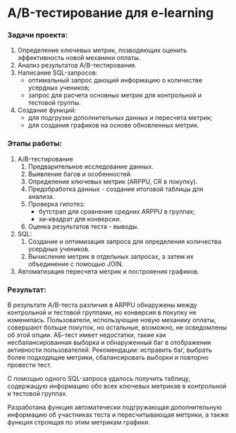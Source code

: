# A/B-тестирование для e-learning
### Задачи проекта:
1. Определение ключевых метрик, позводяющих оценить эффективность новой механики оплаты.
2. Анализ результатов A/B-тестирования.
3. Написание SQL-запросов:
    - оптимальный запрос дающий информацию о количестве усердных учеников;
    - запрос для расчета основных метрик для контрольной и тестовой группы.
4. Создание функций:
    - для подгрузки дополнительных данных и пересчета метрик;
    - для создания графиков на основе обновленных метрик.
### Этапы работы:
1. A/B-тестирование
      1. Предварительное исследование данных.
      2. Выявление багов и особенностей.
      3. Определение ключевых метрик (ARPPU, CR в покупку).
      4. Предобработка данных - создание итоговой таблицы для анализа.
      5. Проверка гипотез:
         - бутстрап для сравнение средних ARPPU в группах;
         - хи-квадрат для конверсии.
      6. Оценка результатов теста - выводы.
2. SQL:
   1. Создание и оптимизация запроса для определения количества усердных учеников.
   2. Вычисление метрик в отдельных запросах, а затем их объединение с помощью JOIN.
3. Автоматизация пересчета метрик и построяения графиков.
### Результат:
В результате A/B-теста различия в ARPPU обнаружены между контрольной и тестовой группами, но конверсия в покупку не изменилась. Пользователи, использующие новую механику оплаты, совершают больше покупок, но остальные, возможно, не осведомлены об этой опции. АБ-тест имеет недостатки, такие как несбалансированная выборка и обнаруженный баг в отображении активности пользователей. Рекомендации: исправить баг, выбрать более подходящие метрики, сбалансировать выборки и повторно провести тест.

С помощью одного SQL-запроса удалось получить таблицу, содержащую информацию обо всех ключевых метрикав в контрольной и тестовой группах.

Разработана функция автоматически подгружающая дополнительную информацию об участниках теста и пересчитывающая метрики, а также функция строящая по этим метрикам графики.